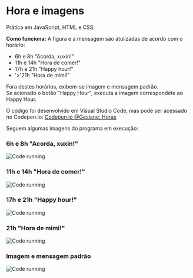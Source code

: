 # Hora e imagens

Prática em JavaScript, HTML e CSS.

**Como funciona:** 
A figura e a mensagem são atulizadas de acordo com o horário:   
- 6h e 8h "Acorda, xuxin!"
- 11h e 14h "Hora de comer!"
- 17h e 21h "Happy hour!"
- '>'21h "Hora de mimi!" 

Fora destes horários, exibem-se imagem e mensagem padrão.   
Se acionado o botão "Happy Hour", executa a imagem correspondete ao Happy Hour.   

O código foi desenvolvido em Visual Studio Code, mas pode ser acessado no Codepen.io: 
[Codepen.io @Gesiane: Horas](https://codepen.io/Gesiane/full/xxbgzKK)     

Seguem algumas imagens do programa em execução:     
### 6h e 8h    "Acorda, xuxin!"   
![Code running](https://github.com/GePajarinen/Relogio-e-imagens/blob/master/pics/bomdia.png?raw=true)  

### 11h e 14h  "Hora de comer!"   
![Code running](https://github.com/GePajarinen/Relogio-e-imagens/blob/master/pics/horadorango.png?raw=true)  

### 17h e 21h  "Happy hour!"   
![Code running](https://github.com/GePajarinen/Relogio-e-imagens/blob/master/pics/happyhour.png?raw=true)  

### 21h       "Hora de mimi!"   
![Code running](https://github.com/GePajarinen/Relogio-e-imagens/blob/master/pics/boanoite.png?raw=true)   

### Imagem e mensagem padrão   
![Code running](https://github.com/GePajarinen/Relogio-e-imagens/blob/master/pics/boatarde.png?raw=true)   

